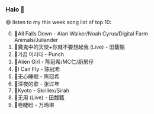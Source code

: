 

### Halo 👋

😄 listen to my this week song list of top 10:

0. 🌈All Falls Down - Alan Walker/Noah Cyrus/Digital Farm Animals/Juliander
1. 🌈魔鬼中的天使+你就不要想起我 (Live) - 田馥甄
2. 🌈가끔 이러다 - Punch
3. 🌈Alien Girl - 陈冠希/MC仁/厨房仔
4. 🌈I Can Fly - 陈冠希
5. 🌈无心睡眠 - 陈冠希
6. 🌈深夜的歌 - 张过年
7. 🌈Kyoto - Skrillex/Sirah
8. 🌈无用 (Live) - 田馥甄
9. 🌈卷睫盼 - 万玲琳

